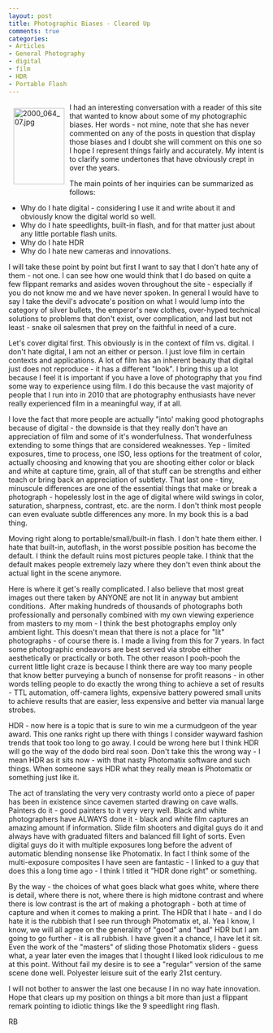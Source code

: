 ```yaml
---
layout: post
title: Photographic Biases - Cleared Up
comments: true
categories:
- Articles
- General Photography
- digital
- film
- HDR
- Portable Flash
---
```

<a rel="lightbox" href="/wp-content/uploads/2010/07/2000_064_07.jpg"><img title="2000_064_07.jpg" src="/wp-content/uploads/2010/07/.thumbs/.2000_064_07.jpg" border="0" alt="2000_064_07.jpg" hspace="10" vspace="10" width="100" height="150" align="left" /></a>I had an interesting conversation with a reader of this site that wanted to know about some of my photographic biases. Her words - not mine, note that she has never commented on any of the posts in question that display those biases and I doubt she will comment on this one so I hope I represent things fairly and accurately. My intent is to clarify some undertones that have obviously crept in over the years.

The main points of her inquiries can be summarized as follows:
<ul>
	<li> Why do I hate digital - considering I use it and write about it and obviously know the digital world so well.</li>
	<li>Why do I hate speedlights, built-in flash, and for that matter just about any little portable flash units.</li>
	<li>Why do I hate HDR</li>
	<li>Why do I hate new cameras and innovations.</li>
</ul>
I will take these point by point but first I want to say that I don't hate any of them - not one. I can see how one would think that I do based on quite a few flippant remarks and asides woven throughout the site - especially if you do not know me and we have never spoken. In general I would have to say I take the devil's advocate's position on what I would lump into the category of silver bullets, the emperor's new clothes, over-hyped technical solutions to problems that don't exist, over complication, and last but not least - snake oil salesmen that prey on the faithful in need of a cure.

Let's cover digital first. This obviously is in the context of film vs. digital. I don't hate digital, I am not an either or person. I just love film in certain contexts and applications. A lot of film has an inherent beauty that digital just does not reproduce - it has a different "look". I bring this up a lot because I feel it is important if you have a love of photography that you find some way to experience using film. I do this because the vast majority of people that I run into in 2010 that are photography enthusiasts have never really experienced film in a meaningful way, if at all.

I love the fact that more people are actually "into' making good photographs because of digital - the downside is that they really don't have an appreciation of film and some of it's wonderfulness. That wonderfulness extending to some things that are considered weaknesses. Yep - limited exposures, time to process, one ISO, less options for the treatment of color, actually choosing and knowing that you are shooting either color or black and white at capture time, grain, all of that stuff can be strengths and either teach or bring back an appreciation of subtlety. That last one - tiny, minuscule differences are one of the essential things that make or break a photograph - hopelessly lost in the age of digital where wild swings in color, saturation, sharpness, contrast, etc. are the norm. I don't think most people can even evaluate subtle differences any more. In my book this is a bad thing.

Moving right along to portable/small/built-in flash. I don't hate them either. I hate that built-in, autoflash, in the worst possible position has become the default. I think the default ruins most pictures people take. I think that the default makes people extremely lazy where they don't even think about the actual light in the scene anymore.

Here is where it get's really complicated. I also believe that most great images out there taken by ANYONE are not lit in anyway but ambient conditions.  After making hundreds of thousands of photographs both professionally and personally combined with my own viewing experience from masters to my mom - I think the best photographs employ only ambient light. This doesn't mean that there is not a place for "lit" photographs - of course there is. I made a living from this for 7 years. In fact some photographic endeavors are best served via strobe either aesthetically or practically or both. The other reason I pooh-pooh the current little light craze is because I think there are way too many people that know better purveying a bunch of nonsense for profit reasons - in other words telling people to do exactly the wrong thing to achieve a set of results - TTL automation, off-camera lights, expensive battery powered small units to achieve results that are easier, less expensive and better via manual large strobes.

HDR - now here is a topic that is sure to win me a curmudgeon of the year award. This one ranks right up there with things I consider wayward fashion trends that took too long to go away. I could be wrong here but I think HDR will go the way of the dodo bird real soon. Don't take this the wrong way - I mean HDR as it sits now - with that nasty Photomatix software and such things. When someone says HDR what they really mean is Photomatix or something just like it.

The act of translating the very very contrasty world onto a piece of paper has been in existence since cavemen started drawing on cave walls. Painters do it - good painters to it very very well. Black and white photographers have ALWAYS done it - black and white film captures an amazing amount if information. Slide film shooters and digital guys do it and always have with graduated filters and balanced fill light of sorts. Even digital guys do it with multiple exposures long before the advent of automatic blending nonsense like Photomatix. In fact I think some of the multi-exposure composites I have seen are fantastic - I linked to a guy that does this a long time ago - I think I titled it "HDR done right" or something.

By the way - the choices of what goes black what goes white, where there is detail, where there is not, where there is high midtone contrast and where there is low contrast is the art of making a photograph - both at time of capture and when it comes to making a print. The HDR that I hate - and I do hate it is the rubbish that I see run through Photomatix et, al. Yea I know, I know, we will all agree on the generality of "good" and "bad" HDR but I am going to go further - it is all rubbish. I have given it a chance, I have let it sit. Even the work of the "masters" of sliding those Photomatix sliders - guess what, a year later even the images that I thought I liked look ridiculous to me at this point. Without fail my desire is to see a "regular" version of the same scene done well. Polyester leisure suit of the early 21st century.

I will not bother to answer the last one because I in no way hate innovation. Hope that clears up my position on things a bit more than just a flippant remark pointing to idiotic things like the 9 speedlight ring flash.

RB